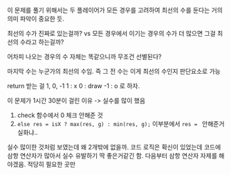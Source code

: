이 문제를 풀기 위해서는 두 플레이어가 모든 경우를 고려하여 최선의 수를 둔다는 거의 의미 파악이 중요한 듯.

최선의 수가 진짜로 있는걸까? vs 모든 경우에서 이기는 경우의 수가 더 많으면 그걸 최선의 수라고 하는걸까?

어차피 나오는 경우의 수 자체는 똑같으니까 무조건 선별된다?

마지막 수는 누군가의 최선의 수임.
즉 그 전 수는 이게 최선의 수인지 판단요소로 가능

return 받는 걸 1, 0, -1
1 : x
0 : draw
-1 : o
로 하자.

이 문제가 1시간 30분이 걸린 이유
-> 실수를 많이 했음

1. check 함수에서 0 체크 안해준 것
2. `else res = isX ? max(res, g) : min(res, g);` 이부분에서 `res = ` 안해준거 실화냐..

실수 많이한 것처럼 보였는데 왜 2개밖에 없을까.
코드 로직은 확신이 있었는데 코드에 삼항 연산자가 많아서 실수 유발하기 딱 좋은거같긴 함.
다음부터 삼항 연산자 자제를 해야겠음.
적당히 필요한 곳만
